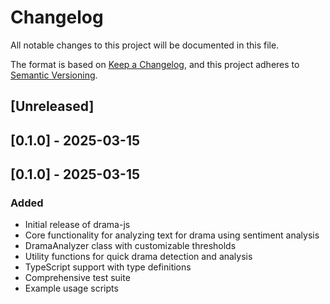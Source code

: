 # Changelog

All notable changes to this project will be documented in this file.

The format is based on [Keep a Changelog](https://keepachangelog.com/en/1.0.0/),
and this project adheres to [Semantic Versioning](https://semver.org/spec/v2.0.0.html).

## [Unreleased]

## [0.1.0] - 2025-03-15

## [0.1.0] - 2025-03-15

### Added
- Initial release of drama-js
- Core functionality for analyzing text for drama using sentiment analysis
- DramaAnalyzer class with customizable thresholds
- Utility functions for quick drama detection and analysis
- TypeScript support with type definitions
- Comprehensive test suite
- Example usage scripts
